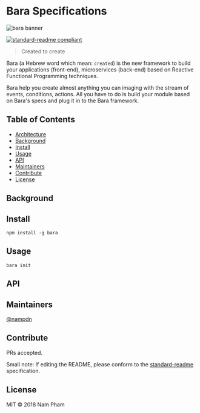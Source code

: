 # Bara Specifications

![bara banner](img/banner.png)

[![standard-readme compliant](https://img.shields.io/badge/standard--readme-OK-green.svg?style=flat-square)](https://github.com/RichardLitt/standard-readme)

> Created to create

Bara (a Hebrew word which mean: `created`) is the new framework to build your applications (front-end), microservices (back-end) based on Reactive Functional Programming techniques.

Bara help you create almost anything you can imaging with the stream of events, conditions, actions. All you have to do is build your module based on Bara's specs and plug it in to the Bara framework.

## Table of Contents

- [Architecture](/architecture)
- [Background](#background)
- [Install](#install)
- [Usage](#usage)
- [API](#api)
- [Maintainers](#maintainers)
- [Contribute](#contribute)
- [License](#license)

## Background

## Install

```
npm install -g bara
```

## Usage

```
bara init
```

## API

## Maintainers

[@nampdn](https://github.com/nampdn)

## Contribute

PRs accepted.

Small note: If editing the README, please conform to the [standard-readme](https://github.com/RichardLitt/standard-readme) specification.

## License

MIT © 2018 Nam Pham
